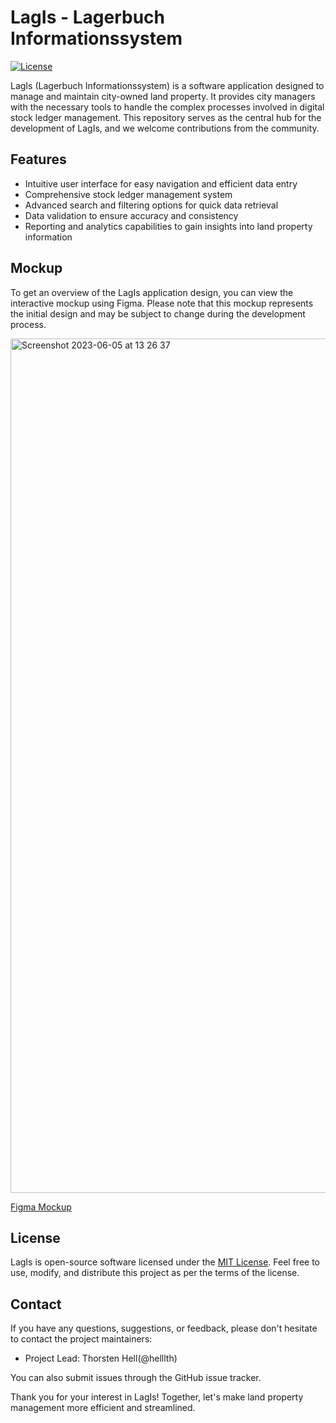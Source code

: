 # LagIs - Lagerbuch Informationssystem

[![License](https://img.shields.io/badge/license-MIT-blue.svg)](https://github.com/yourusername/lagis/blob/main/LICENSE)

LagIs (Lagerbuch Informationssystem) is a software application designed to manage and maintain city-owned land property. It provides city managers with the necessary tools to handle the complex processes involved in digital stock ledger management. This repository serves as the central hub for the development of LagIs, and we welcome contributions from the community.

## Features

- Intuitive user interface for easy navigation and efficient data entry
- Comprehensive stock ledger management system
- Advanced search and filtering options for quick data retrieval
- Data validation to ensure accuracy and consistency
- Reporting and analytics capabilities to gain insights into land property information

## Mockup

To get an overview of the LagIs application design, you can view the interactive mockup using Figma. Please note that this mockup represents the initial design and may be subject to change during the development process.

<img width="1367" alt="Screenshot 2023-06-05 at 13 26 37" src="https://github.com/cismet-dev/lagis-online-collaboration/assets/837211/b71c6419-1316-49d4-b293-c3cf5c83412a">

[Figma Mockup](https://www.figma.com/proto/50gzDE4FncDo435VwHAt1c/LagIS-online?page-id=0%3A1&type=design&node-id=22-44919&viewport=0%2C0%2C1&scaling=scale-down&starting-point-node-id=22%3A44919&mode=design&t=6lY0y8aw9jsaAruA-1)

## License

LagIs is open-source software licensed under the [MIT License](https://github.com/cismet-dev/lagis-online-collaboration/blob/main/LICENSE). Feel free to use, modify, and distribute this project as per the terms of the license.

## Contact

If you have any questions, suggestions, or feedback, please don't hesitate to contact the project maintainers:

- Project Lead: Thorsten Hell(@helllth)

You can also submit issues through the GitHub issue tracker.

Thank you for your interest in LagIs! Together, let's make land property management more efficient and streamlined.
